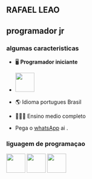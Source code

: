## **RAFAEL LEAO**
## programador jr

### algumas caracteristicas

- 🖥️  **Programador iniciante**
- <img  width=50px height= 50px src="https://cdn.jsdelivr.net/gh/devicons/devicon/icons/vscode/vscode-original-wordmark.svg" />

- 🌎  Idioma portugues Brasil
- 👨🏼‍💼  Ensino medio completo
- Pega o [whatsApp](http://wa.me/5581985436959) ai .
  
### liguagem de programaçao

<div>
  <img  width=50px height= 50px src="https://cdn.jsdelivr.net/gh/devicons/devicon/icons/python/python-original-wordmark.svg" />
  <img width=50px height= 50px src="https://cdn.jsdelivr.net/gh/devicons/devicon/icons/css3/css3-original.svg" />
  <img  width=50px height= 50px src="https://cdn.jsdelivr.net/gh/devicons/devicon/icons/html5/html5-original.svg" />
</div>

<!---
Rafaellleao/Rafaellleao is a ✨ special ✨ repository because its `perfilmarkdown.md` (this file) appears on your GitHub profile.
You can click the Preview link to take a look at your changes.
--->
